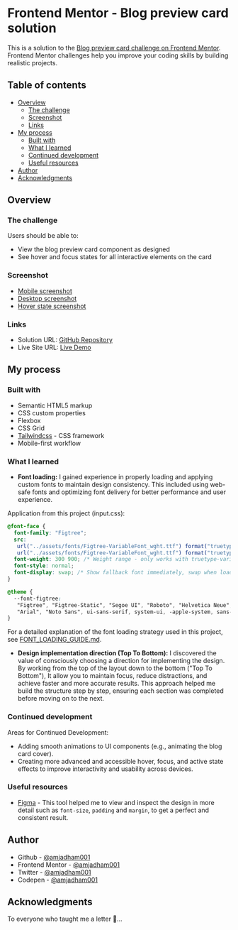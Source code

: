 # Frontend Mentor - Blog preview card solution

This is a solution to the [Blog preview card challenge on Frontend Mentor](https://www.frontendmentor.io/challenges/blog-preview-card-ckPaj01IcS). Frontend Mentor challenges help you improve your coding skills by building realistic projects.

## Table of contents

- [Overview](#overview)
  - [The challenge](#the-challenge)
  - [Screenshot](#screenshot)
  - [Links](#links)
- [My process](#my-process)
  - [Built with](#built-with)
  - [What I learned](#what-i-learned)
  - [Continued development](#continued-development)
  - [Useful resources](#useful-resources)
- [Author](#author)
- [Acknowledgments](#acknowledgments)

## Overview

### The challenge

Users should be able to:

- View the blog preview card component as designed
- See hover and focus states for all interactive elements on the card

### Screenshot

- [Mobile screenshot](./screenshots/mobile.png)
- [Desktop screenshot](./screenshots/desktop.png)
- [Hover state screenshot](./screenshots/hover_state.png)

### Links

- Solution URL: [GitHub Repository](https://github.com/amjadham001/frontend-mentor-challenge-blog-preview-card.git)
- Live Site URL: [Live Demo](https://amjadham001.github.io/frontend-mentor-challenge-blog-preview-card/)

## My process

### Built with

- Semantic HTML5 markup
- CSS custom properties
- Flexbox
- CSS Grid
- [Tailwindcss](https://tailwindcss.com/) - CSS framework
- Mobile-first workflow

### What I learned

- **Font loading:** I gained experience in properly loading and applying custom fonts to maintain design consistency. This included using web-safe fonts and optimizing font delivery for better performance and user experience.

Application from this project (input.css):

```css
@font-face {
  font-family: "Figtree";
  src:
   url("../assets/fonts/Figtree-VariableFont_wght.ttf") format("truetype-variations"),
   url("../assets/fonts/Figtree-VariableFont_wght.ttf") format("truetype");
  font-weight: 300 900; /* Weight range - only works with truetype-variations */
  font-style: normal;
  font-display: swap; /* Show fallback font immediately, swap when loaded */
}

@theme {
  --font-figtree:
   "Figtree", "Figtree-Static", "Segoe UI", "Roboto", "Helvetica Neue",
   "Arial", "Noto Sans", ui-sans-serif, system-ui, -apple-system, sans-serif;
}
```

For a detailed explanation of the font loading strategy used in this project, see [FONT_LOADING_GUIDE.md](assets/fonts/FONT_LOADING_GUIDE.md).

- **Design implementation direction (Top To Bottom):** I discovered the value of consciously choosing a direction for implementing the design. By working from the top of the layout down to the bottom ("Top To Bottom"), It allow you to maintain focus, reduce distractions, and achieve faster and more accurate results. This approach helped me build the structure step by step, ensuring each section was completed before moving on to the next.

### Continued development

Areas for Continued Development:

- Adding smooth animations to UI components (e.g., animating the blog card cover).
- Creating more advanced and accessible hover, focus, and active state effects to improve interactivity and usability across devices.

### Useful resources

- [Figma](https://www.figma.com/) - This tool helped me to view and inspect the design in more detail such as `font-size`, `padding` and `margin`, to get a perfect and consistent result.

## Author

- Github - [@amjadham001](https://github.com/amjadham001)
- Frontend Mentor - [@amjadham001](https://www.frontendmentor.io/profile/amjadham001)
- Twitter - [@amjadham001](https://x.com/amjadham001)
- Codepen - [@amjadham001](https://codepen.io/amjadham001)

## Acknowledgments

To everyone who taught me a letter 🌹...
